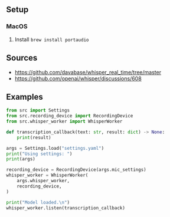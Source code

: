 ## Setup

### MacOS
1. Install `brew install portaudio`

## Sources
- https://github.com/davabase/whisper_real_time/tree/master
- https://github.com/openai/whisper/discussions/608

## Examples
```python
from src import Settings
from src.recording_device import RecordingDevice
from src.whisper_worker import WhisperWorker

def transcription_callback(text: str, result: dict) -> None:
    print(result)

args = Settings.load("settings.yaml")
print("Using settings: ")
print(args)

recording_device = RecordingDevice(args.mic_settings)
whisper_worker = WhisperWorker(
    args.whisper_worker,
    recording_device,
)

print("Model loaded.\n")
whisper_worker.listen(transcription_callback)
```